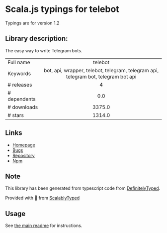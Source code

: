 
# Scala.js typings for telebot

Typings are for version 1.2

## Library description:
The easy way to write Telegram bots.

|                    |                 |
| ------------------ | :-------------: |
| Full name          | telebot |
| Keywords           | bot, api, wrapper, telebot, telegram, telegram api, telegram bot, telegram bot api |
| # releases         | 4 |
| # dependents       | 0.0 |
| # downloads        | 3375.0 |
| # stars            | 1314.0 |

## Links
- [Homepage](https://github.com/mullwar/telebot)
- [Bugs](https://github.com/mullwar/telebot/issues)
- [Repository](https://github.com/mullwar/telebot)
- [Npm](https://www.npmjs.com/package/telebot)
    


## Note
This library has been generated from typescript code from [DefinitelyTyped](https://definitelytyped.org).

Provided with :purple_heart: from [ScalablyTyped](https://github.com/oyvindberg/ScalablyTyped)

## Usage
See [the main readme](../../readme.md) for instructions.


